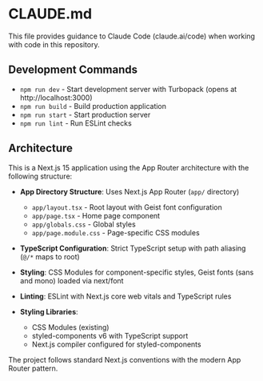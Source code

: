 # CLAUDE.md

This file provides guidance to Claude Code (claude.ai/code) when working with code in this repository.

## Development Commands

- `npm run dev` - Start development server with Turbopack (opens at http://localhost:3000)
- `npm run build` - Build production application
- `npm run start` - Start production server
- `npm run lint` - Run ESLint checks

## Architecture

This is a Next.js 15 application using the App Router architecture with the following structure:

- **App Directory Structure**: Uses Next.js App Router (`app/` directory)
  - `app/layout.tsx` - Root layout with Geist font configuration
  - `app/page.tsx` - Home page component
  - `app/globals.css` - Global styles
  - `app/page.module.css` - Page-specific CSS modules

- **TypeScript Configuration**: Strict TypeScript setup with path aliasing (`@/*` maps to root)

- **Styling**: CSS Modules for component-specific styles, Geist fonts (sans and mono) loaded via next/font

- **Linting**: ESLint with Next.js core web vitals and TypeScript rules

- **Styling Libraries**: 
  - CSS Modules (existing)
  - styled-components v6 with TypeScript support
  - Next.js compiler configured for styled-components

The project follows standard Next.js conventions with the modern App Router pattern.
